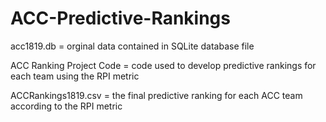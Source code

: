 # ACC-Predictive-Rankings
acc1819.db = orginal data contained in SQLite database file

ACC Ranking Project Code = code used to develop predictive rankings for each team using the RPI metric

ACCRankings1819.csv = the final predictive ranking for each ACC team according to the RPI metric
